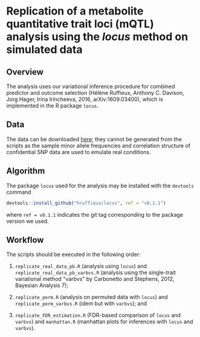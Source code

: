 # Replication of a metabolite quantitative trait loci (mQTL) analysis using the *locus* method on simulated data 

## Overview 

The analysis uses our variational inference procedure for combined
predictor and outcome selection (Hélène Ruffieux, Anthony C. Davison,
Jorg Hager, Irina Irincheeva, 2016, arXiv:1609.03400), which is
implemented in the R package `locus`.

## Data

The data can be downloaded 
[here](https://dx.doi.org/10.6084/m9.figshare.4509755.v1); they cannot be 
generated from the scripts as the sample minor allele frequencies and 
correlation structure of confidential SNP data are used to emulate 
real conditions.

## Algorithm

The package `locus` used for the analysis may be installed with the 
`devtools` command 
```R
devtools::install_github("hruffieux/locus", ref = "v0.1.1")
```
where `ref = v0.1.1` indicates the git tag corresponding to the package 
version we used.

## Workflow

The scripts should be executed in the following order:

1. `replicate_real_data_pb.R` (analysis using `locus`) and 
   `replicate_real_data_pb_varbvs.R` (analysis using the single-trait 
   variational method "varbvs" by Carbonetto and Stephens, 2012, 
   Bayesian Analysis 7);

2. `replicate_perm.R` (analysis on permuted data with `locus`) and 
   `replicate_perm_varbvs.R` (idem but with `varbvs`); and

3. `replicate_FDR_estimation.R` (FDR-based comparison of `locus` and 
   `varbvs`) and `manhattan.R` (manhattan plots for inferences with 
   `locus` and `varbvs`).

     